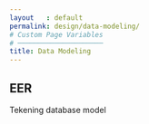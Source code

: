 ```yaml
---
layout   : default
permalink: design/data-modeling/
# Custom Page Variables
# ─────────────────────
title: Data Modeling
---
```


EER
---

Tekening database model
